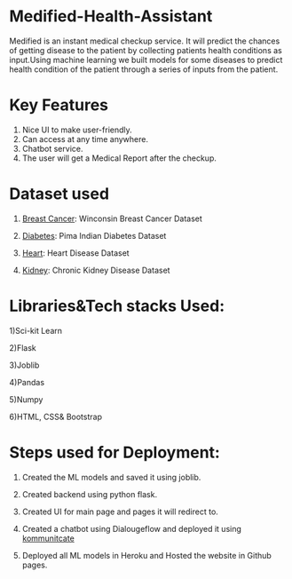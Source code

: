 # Medified-Health-Assistant
Medified is an instant medical checkup service. It will predict the chances of getting disease to the patient by collecting patients health conditions as input.Using machine learning we built models for some diseases to predict health condition of the patient through a series of inputs from the patient.

# Key Features
1) Nice UI to make user-friendly.
2) Can access at any time anywhere.
3) Chatbot service.
4) The user will get a Medical Report after the checkup.

# Dataset used
1) [Breast Cancer](https://www.kaggle.com/uciml/breast-cancer-wisconsin-data): Winconsin Breast Cancer Dataset

2) [Diabetes](https://www.kaggle.com/uciml/pima-indians-diabetes-database): Pima Indian Diabetes Dataset

3) [Heart](https://www.kaggle.com/ronitf/heart-disease-uci): Heart Disease Dataset

4) [Kidney](https://www.kaggle.com/mansoordaku/ckdisease): Chronic Kidney Disease Dataset


# Libraries&Tech stacks Used:
1)Sci-kit Learn

2)Flask

3)Joblib

4)Pandas

5)Numpy

6)HTML, CSS& Bootstrap

# Steps used for Deployment:
1) Created the ML models and saved it using joblib.

2) Created backend using python flask.

3) Created UI for main page and pages it will redirect to.

5) Created a chatbot using Dialougeflow and deployed it using [kommunitcate](https://www.kommunicate.io/product/dialogflow-integration)

5) Deployed all ML models in Heroku and Hosted the website in Github pages.
